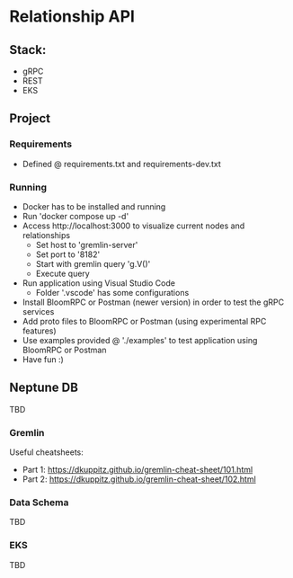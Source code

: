 # Relationship API

## Stack:
* gRPC
* REST
* EKS

## Project
### Requirements
* Defined @ requirements.txt and requirements-dev.txt

### Running
* Docker has to be installed and running
* Run 'docker compose up -d'
* Access http://localhost:3000 to visualize current nodes and relationships
    * Set host to 'gremlin-server'
    * Set port to '8182'
    * Start with gremlin query 'g.V()'
    * Execute query
* Run application using Visual Studio Code
    * Folder '.vscode' has some configurations
* Install BloomRPC or Postman (newer version) in order to test the gRPC services
* Add proto files to BloomRPC or Postman (using experimental RPC features)
* Use examples provided @ './examples' to test application using BloomRPC or Postman
* Have fun :)  

## Neptune DB
TBD

### Gremlin
Useful cheatsheets:
* Part 1: https://dkuppitz.github.io/gremlin-cheat-sheet/101.html
* Part 2: https://dkuppitz.github.io/gremlin-cheat-sheet/102.html

### Data Schema
TBD

### EKS
TBD
